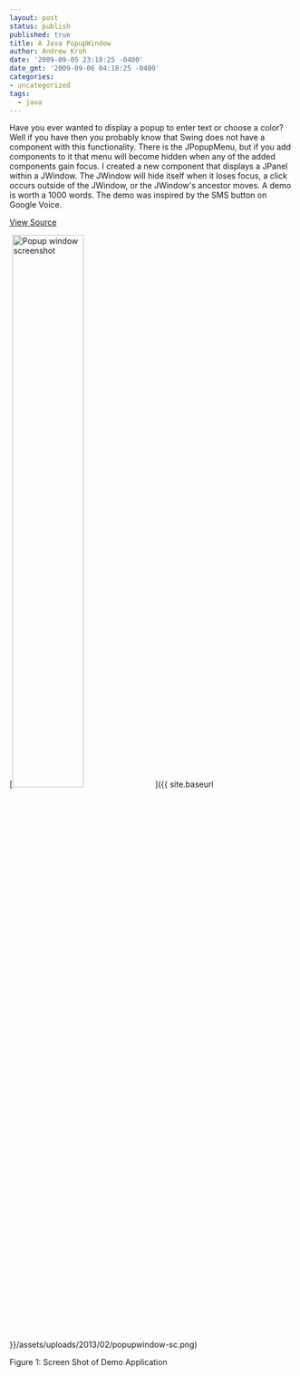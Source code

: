 ```yaml
---
layout: post
status: publish
published: true
title: A Java PopupWindow
author: Andrew Kroh
date: '2009-09-05 23:18:25 -0400'
date_gmt: '2009-09-06 04:18:25 -0400'
categories:
- uncategorized
tags:
  - java
---
```

Have you ever wanted to display a popup to enter text or choose a color?
Well if you have then you probably know that Swing does not have a component
with this functionality. There is the JPopupMenu, but if you add components to
it that menu will become hidden when any of the added components gain focus. I
created a new component that displays a JPanel within a JWindow. The JWindow
will hide itself when it loses focus, a click occurs outside of the JWindow,
or the JWindow's ancestor moves. A demo is worth a 1000 words. The demo was
inspired by the SMS button on Google Voice.

[View Source](https://github.com/andrewkroh/crowbird-techblog/tree/master/swing-popup-window/src/main/java/com/krohinc/ui/util)

[<img src="{{ site.baseurl }}/assets/uploads/2013/02/popupwindow-sc.png" alt="Popup window screenshot" style="width: 50%;"/>]({{ site.baseurl }}/assets/uploads/2013/02/popupwindow-sc.png)

Figure 1: Screen Shot of Demo Application
